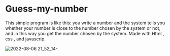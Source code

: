 # Guess-my-number
This simple program is like this: you write a number and the system tells you whether your number is close to the number chosen by the system or not, and in this way you get the number chosen by the system. Made with Html , css , and javascrip.


![2022-08-06 21_52_14-](https://user-images.githubusercontent.com/109819805/183259569-a7f1fba3-79d9-4736-b102-78408884f745.png)

